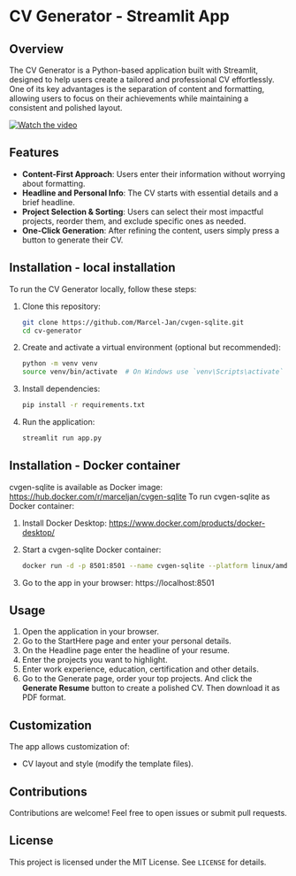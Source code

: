 # CV Generator - Streamlit App

## Overview
The CV Generator is a Python-based application built with Streamlit, designed to help users create a tailored and professional CV effortlessly. One of its key advantages is the separation of content and formatting, allowing users to focus on their achievements while maintaining a consistent and polished layout.

[![Watch the video](https://img.youtube.com/vi/4YmTrS3U6wc/maxresdefault.jpg)](https://youtu.be/4YmTrS3U6wc)

## Features
- **Content-First Approach**: Users enter their information without worrying about formatting.
- **Headline and Personal Info**: The CV starts with essential details and a brief headline.
- **Project Selection & Sorting**: Users can select their most impactful projects, reorder them, and exclude specific ones as needed.
- **One-Click Generation**: After refining the content, users simply press a button to generate their CV.

## Installation - local installation
To run the CV Generator locally, follow these steps:

1. Clone this repository:
   ```sh
   git clone https://github.com/Marcel-Jan/cvgen-sqlite.git
   cd cv-generator
   ```
2. Create and activate a virtual environment (optional but recommended):
   ```sh
   python -m venv venv
   source venv/bin/activate  # On Windows use `venv\Scripts\activate`
   ```
3. Install dependencies:
   ```sh
   pip install -r requirements.txt
   ```
4. Run the application:
   ```sh
   streamlit run app.py
   ```

## Installation - Docker container
cvgen-sqlite is available as Docker image: https://hub.docker.com/r/marceljan/cvgen-sqlite
To run cvgen-sqlite as Docker container:
1. Install Docker Desktop: https://www.docker.com/products/docker-desktop/

2. Start a cvgen-sqlite Docker container:
   ```sh
   docker run -d -p 8501:8501 --name cvgen-sqlite --platform linux/amd64 -d cvgen-sqlite
   ```

3. Go to the app in your browser: https://localhost:8501


## Usage
1. Open the application in your browser.
2. Go to the StartHere page and enter your personal details.
3. On the Headline page enter the headline of your resume.
4. Enter the projects you want to highlight.
5. Enter work experience, education, certification and other details.
6. Go to the Generate page, order your top projects. And click the **Generate Resume** button to create a polished CV. Then download it as PDF format.

## Customization
The app allows customization of:
- CV layout and style (modify the template files).

## Contributions
Contributions are welcome! Feel free to open issues or submit pull requests.

## License
This project is licensed under the MIT License. See `LICENSE` for details.

